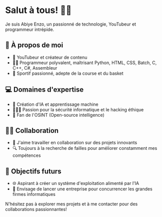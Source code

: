 # Salut à tous! 👋🏽

Je suis Abiye Enzo, un passionné de technologie, YouTubeur et programmeur intrépide.

## 🚀 À propos de moi
- 🎥 YouTubeur et créateur de contenu
- 👨‍💻 Programmeur polyvalent, maîtrisant Python, HTML, CSS, Batch, C, C++, C#, Assembleur
- 🏀 Sportif passionné, adepte de la course et du basket

## 💻 Domaines d'expertise
- 👾 Création d'IA et apprentissage machine
- 🕵🏽‍♂️ Passion pour la sécurité informatique et le hacking éthique
- 🤖 Fan de l'OSINT (Open-source intelligence)

## 🤝🏼 Collaboration
- 💼 J'aime travailler en collaboration sur des projets innovants
- 🔍 Toujours à la recherche de failles pour améliorer constamment mes compétences

## 🚀 Objectifs futurs
- 🌐 Aspirant à créer un système d'exploitation alimenté par l'IA
- 💼 Envisage de lancer une entreprise pour concurrencer les grandes firmes informatiques

N'hésitez pas à explorer mes projets et à me contacter pour des collaborations passionnantes!

<!-- Insérez ici tout autre élément que vous souhaitez ajouter -->
